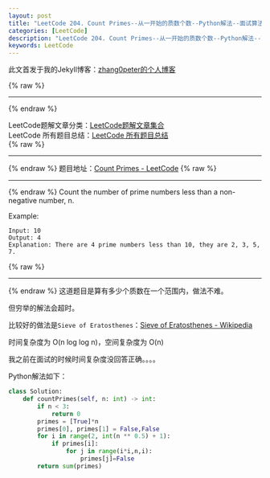 ```yaml
---
layout: post
title: "LeetCode 204. Count Primes--从一开始的质数个数--Python解法--面试算法题"
categories: [LeetCode]
description: "LeetCode 204. Count Primes--从一开始的质数个数--Python解法--面试算法题"
keywords: LeetCode
---
```


此文首发于我的Jekyll博客：[zhang0peter的个人博客](https://zhang0peter.com)         

{% raw %}
***          
{% endraw %}

LeetCode题解文章分类：[LeetCode题解文章集合](https://zhang0peter.com/categories/#LeetCode)               
LeetCode 所有题目总结：[LeetCode 所有题目总结](https://zhang0peter.blog.csdn.net/article/details/100055202)                                  
{% raw %}
***          
{% endraw %}
题目地址：[Count Primes - LeetCode](https://leetcode.com/problems/count-primes/)
{% raw %}
***          
{% endraw %}
Count the number of prime numbers less than a non-negative number, n.

Example:
```
Input: 10
Output: 4
Explanation: There are 4 prime numbers less than 10, they are 2, 3, 5, 7.
```
{% raw %}
***          
{% endraw %}
这道题目是算有多少个质数在一个范围内，做法不难。

但穷举的解法会超时。

比较好的做法是`Sieve of Eratosthenes`：[Sieve of Eratosthenes - Wikipedia](https://en.wikipedia.org/wiki/Sieve_of_Eratosthenes#Euler's_Sieve)

时间复杂度为 O(n log log n)，空间复杂度为 O(n)

我之前在面试的时候时间复杂度没回答正确。。。。

Python解法如下：
```python
class Solution:
    def countPrimes(self, n: int) -> int:
        if n < 3:
            return 0
        primes = [True]*n
        primes[0], primes[1] = False,False
        for i in range(2, int(n ** 0.5) + 1):
            if primes[i]:
                for j in range(i*i,n,i):
                    primes[j]=False
        return sum(primes)
```


